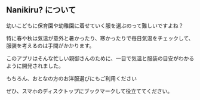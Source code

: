 ## Nanikiru? について

幼いこどもに保育園や幼稚園に着せていく服を選ぶのって難しいですよね？

特に春や秋は気温が意外と暑かったり、寒かったりで毎日気温をチェックして、服装を考えるのは手間がかかります。

このアプリはそんな忙しい親御さんのために、一目で気温と服装の目安がわかるように開発されました。

もちろん、おとなの方のお洋服選びにもご利用ください

ぜひ、スマホのディスクトップにブックマークして役立ててください。
